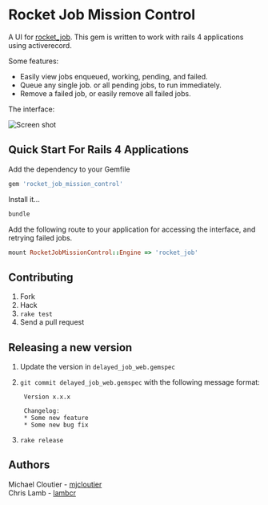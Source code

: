 Rocket Job Mission Control
===============

A UI for [rocket_job][0].
This gem is written to work with rails 4 applications using
activerecord.

Some features:

* Easily view jobs enqueued, working, pending, and failed.
* Queue any single job. or all pending jobs, to run immediately.
* Remove a failed job, or easily remove all failed jobs.

The interface:

![Screen shot](https://dl.dropboxusercontent.com/u/18805203/rjmc-home.png)


Quick Start For Rails 4 Applications
------------------------------------

Add the dependency to your Gemfile

```ruby
gem 'rocket_job_mission_control'
```

Install it...

```ruby
bundle
```

Add the following route to your application for accessing the interface,
and retrying failed jobs.

```ruby
mount RocketJobMissionControl::Engine => 'rocket_job'
```

Contributing
------------

1. Fork
2. Hack
3. `rake test`
4. Send a pull request


Releasing a new version
-----------------------

1. Update the version in `delayed_job_web.gemspec`
2. `git commit delayed_job_web.gemspec` with the following message format:

        Version x.x.x

        Changelog:
        * Some new feature
        * Some new bug fix
3. `rake release`


Authors
------

Michael Cloutier - [mjcloutier][1]  
Chris Lamb - [lambcr][2]


[0]: https://github.com/defunkt/resque
[1]: https://github.com/mjcloutier
[2]: https://github.com/lambcr
